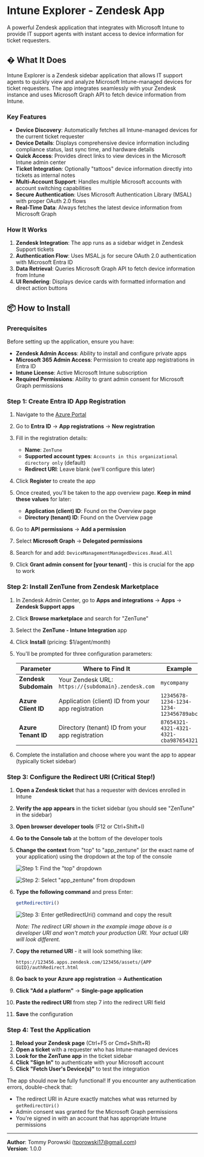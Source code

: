 # Intune Explorer - Zendesk App

A powerful Zendesk application that integrates with Microsoft Intune to provide IT support agents with instant access to device information for ticket requesters.

## � What It Does

Intune Explorer is a Zendesk sidebar application that allows IT support agents to quickly view and analyze Microsoft Intune-managed devices for ticket requesters. The app integrates seamlessly with your Zendesk instance and uses Microsoft Graph API to fetch device information from Intune.

### Key Features

- **Device Discovery**: Automatically fetches all Intune-managed devices for the current ticket requester
- **Device Details**: Displays comprehensive device information including compliance status, last sync time, and hardware details
- **Quick Access**: Provides direct links to view devices in the Microsoft Intune admin center
- **Ticket Integration**: Optionally "tattoos" device information directly into tickets as internal notes
- **Multi-Account Support**: Handles multiple Microsoft accounts with account switching capabilities
- **Secure Authentication**: Uses Microsoft Authentication Library (MSAL) with proper OAuth 2.0 flows
- **Real-Time Data**: Always fetches the latest device information from Microsoft Graph

### How It Works

1. **Zendesk Integration**: The app runs as a sidebar widget in Zendesk Support tickets
2. **Authentication Flow**: Uses MSAL.js for secure OAuth 2.0 authentication with Microsoft Entra ID
3. **Data Retrieval**: Queries Microsoft Graph API to fetch device information from Intune
4. **UI Rendering**: Displays device cards with formatted information and direct action buttons

## 📦 How to Install

### Prerequisites

Before setting up the application, ensure you have:
- **Zendesk Admin Access**: Ability to install and configure private apps
- **Microsoft 365 Admin Access**: Permission to create app registrations in Entra ID
- **Intune License**: Active Microsoft Intune subscription
- **Required Permissions**: Ability to grant admin consent for Microsoft Graph permissions

### Step 1: Create Entra ID App Registration

1. Navigate to the [Azure Portal](https://portal.azure.com)
2. Go to **Entra ID** → **App registrations** → **New registration**
3. Fill in the registration details:
   - **Name**: `ZenTune`
   - **Supported account types**: `Accounts in this organizational directory only` (default)
   - **Redirect URI**: Leave blank (we'll configure this later)
4. Click **Register** to create the app

5. Once created, you'll be taken to the app overview page. **Keep in mind these values** for later:
   - **Application (client) ID**: Found on the Overview page
   - **Directory (tenant) ID**: Found on the Overview page

6. Go to **API permissions** → **Add a permission**
7. Select **Microsoft Graph** → **Delegated permissions**
8. Search for and add: `DeviceManagementManagedDevices.Read.All`
9. Click **Grant admin consent for [your tenant]** - this is crucial for the app to work

### Step 2: Install ZenTune from Zendesk Marketplace

1. In Zendesk Admin Center, go to **Apps and integrations** → **Apps** → **Zendesk Support apps**
2. Click **Browse marketplace** and search for "ZenTune"
3. Select the **ZenTune - Intune Integration** app
4. Click **Install** (pricing: $1/agent/month)
5. You'll be prompted for three configuration parameters:

   | Parameter | Where to Find It | Example |
   |-----------|------------------|---------|
   | **Zendesk Subdomain** | Your Zendesk URL: `https://{subdomain}.zendesk.com` | `mycompany` |
   | **Azure Client ID** | Application (client) ID from your app registration | `12345678-1234-1234-1234-123456789abc` |
   | **Azure Tenant ID** | Directory (tenant) ID from your app registration | `87654321-4321-4321-4321-cba987654321` |

6. Complete the installation and choose where you want the app to appear (typically ticket sidebar)

### Step 3: Configure the Redirect URI (Critical Step!)

1. **Open a Zendesk ticket** that has a requester with devices enrolled in Intune
2. **Verify the app appears** in the ticket sidebar (you should see "ZenTune" in the sidebar)
3. **Open browser developer tools** (F12 or Ctrl+Shift+I)
4. **Go to the Console tab** at the bottom of the developer tools
5. **Change the context** from "top" to "app_zentune" (or the exact name of your application) using the dropdown at the top of the console

   ![Step 1: Find the "top" dropdown](assets/Step1.png)
   
   ![Step 2: Select "app_zentune" from dropdown](assets/Step2.png)

6. **Type the following command** and press Enter:
   ```javascript
   getRedirectUri()
   ```
   
   ![Step 3: Enter getRedirectUri() command and copy the result](assets/Step3.png)
   
   *Note: The redirect URI shown in the example image above is a developer URI and won't match your production URI. Your actual URI will look different.*

7. **Copy the returned URI** - it will look something like:
   ```
   https://123456.apps.zendesk.com/123456/assets/{APP GUID}/authRedirect.html
   ```

8. **Go back to your Azure app registration** → **Authentication**
9. **Click "Add a platform"** → **Single-page application**
10. **Paste the redirect URI** from step 7 into the redirect URI field
11. **Save** the configuration

### Step 4: Test the Application

1. **Reload your Zendesk page** (Ctrl+F5 or Cmd+Shift+R)
2. **Open a ticket** with a requester who has Intune-managed devices
3. **Look for the ZenTune app** in the ticket sidebar
4. **Click "Sign In"** to authenticate with your Microsoft account
5. **Click "Fetch User's Device(s)"** to test the integration

The app should now be fully functional! If you encounter any authentication errors, double-check that:
- The redirect URI in Azure exactly matches what was returned by `getRedirectUri()`
- Admin consent was granted for the Microsoft Graph permissions
- You're signed in with an account that has appropriate Intune permissions

---

**Author**: Tommy Porowski (tporowski17@gmail.com)  
**Version**: 1.0.0